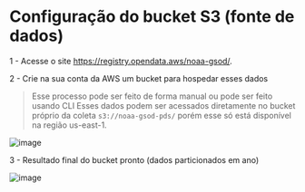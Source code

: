 # Configuração do bucket S3 (fonte de dados)

1 - Acesse o site https://registry.opendata.aws/noaa-gsod/.

2 - Crie na sua conta da AWS um bucket para hospedar esses dados
> Esse processo pode ser feito de forma manual ou pode ser feito usando CLI
> Esses dados podem ser acessados diretamente no bucket próprio da coleta `s3://noaa-gsod-pds/` porém esse só está disponível na região us-east-1.

![image](https://github.com/user-attachments/assets/05346a56-18cb-437b-be45-c7ee742df854)

3 - Resultado final do bucket pronto (dados particionados em ano)

![image](https://github.com/user-attachments/assets/b578bfe1-45d2-4fe9-823e-2878eab8b87d)


